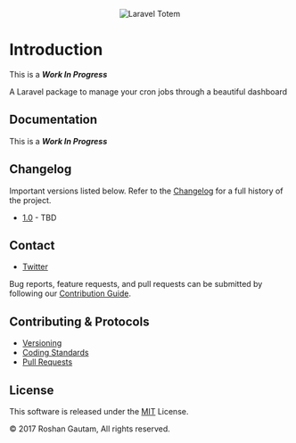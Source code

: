 <p align="center">
  <img src="https://github.com/codestudiollc/laravel-totem/blob/master/resources/assets/img/totem.png?raw=true" alt="Laravel Totem"/>
</p>

# Introduction

This is a ***Work In Progress***

A Laravel package to manage your cron jobs through a beautiful dashboard

## Documentation

This is a ***Work In Progress***

## Changelog

Important versions listed below. Refer to the [Changelog](CHANGELOG.md) for a full history of the project.

- [1.0](CHANGELOG.md) - TBD

## Contact

- [Twitter](https://twitter.com/@roshangautam)

Bug reports, feature requests, and pull requests can be submitted by following our [Contribution Guide](CONTRIBUTING.md).

## Contributing & Protocols

- [Versioning](CONTRIBUTING.md#versioning)
- [Coding Standards](CONTRIBUTING.md#coding-standards)
- [Pull Requests](CONTRIBUTING.md#pull-requests)

## License

This software is released under the [MIT](LICENSE) License.

 © 2017 Roshan Gautam, All rights reserved.